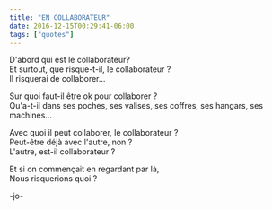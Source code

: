 ```yaml
---
title: "EN COLLABORATEUR"
date: 2016-12-15T00:29:41-06:00
tags: ["quotes"]
---
```



D'abord qui est le collaborateur?\
Et surtout, que risque-t-il, le collaborateur ?\
Il risquerai de collaborer...

Sur quoi faut-il être ok pour collaborer ?\
Qu'a-t-il dans ses poches, ses valises, ses coffres, ses hangars, ses machines...

Avec quoi il peut collaborer, le collaborateur ?\
Peut-être déjà avec l'autre, non ?\
L'autre, est-il collaborateur ?

Et si on commençait en regardant par là,\
Nous risquerions quoi ?



-jo-
